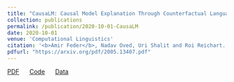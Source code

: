 ```yaml
---
title: "CausaLM: Causal Model Explanation Through Counterfactual Language Models"
collection: publications
permalink: /publication/2020-10-01-CausaLM
date: 2020-10-01
venue: 'Computational Linguistics'
citation: '<b>Amir Feder</b>, Nadav Oved, Uri Shalit and Roi Reichart. "CausaLM: Causal Model Explanation Through Counterfactual Language Models"'
pdfurl: "https://arxiv.org/pdf/2005.13407.pdf"
---  
```

<a href='https://arxiv.org/pdf/2005.13407.pdf'>PDF</a>
&nbsp;&nbsp;&nbsp;&nbsp;
<a href='https://github.com/amirfeder/CausaLM'>Code</a>
&nbsp;&nbsp;&nbsp;&nbsp;
<a href='https://www.kaggle.com/amirfeder/causalm'>Data</a>
&nbsp;&nbsp;&nbsp;&nbsp;
